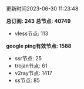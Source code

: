 更新时间2023-06-30 11:23:48

**总订阅: 243**
**总节点: 40749**
- vless节点: 113

**google ping有效节点: 1588**
- ssr节点: 25
- trojan节点: 61
- v2ray节点: 1417
- ss节点: 85
